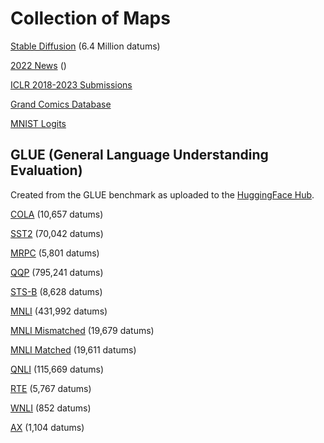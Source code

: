 # Collection of Maps
[Stable Diffusion](https://atlas.nomic.ai/map/809ef16a-5b2d-4291-b772-a913f4c8ee61/9ed7d171-650b-4526-85bf-3592ee51ea31) (6.4 Million datums)

[2022 News](https://atlas.nomic.ai/map/357e8f8e-b182-442d-bcbc-a4c3903aeb1b/3c70fef9-1994-4438-92cd-45b0ab803bd7) ()

[ICLR 2018-2023 Submissions](https://atlas.nomic.ai/map/b06c5cd7-6946-43ed-b515-7934970c8ed7/6e643208-03fb-4b94-ae01-69ce5395ee5b)

[Grand Comics Database](https://atlas.nomic.ai/map/988ad159-0c94-4559-a67a-a0498277b4d8/a5ef1e3c-105f-4606-abdb-5dc2e4fe20af)

[MNIST Logits](https://atlas.nomic.ai/map/2a222eb6-8f5a-405b-9ab8-f5ab23b71cfd/1dae224b-0284-49f7-b7c9-5f80d9ef8b32)


## GLUE (General Language Understanding Evaluation)
Created from the GLUE benchmark as uploaded to the [HuggingFace Hub](https://huggingface.co/datasets/glue).

[COLA](https://atlas.nomic.ai/map/2d5544f1-124e-4d28-b9de-f7165c000fe0/62fefbab-8c0d-4039-857e-d6f79c475f49) (10,657 datums)

[SST2](https://atlas.nomic.ai/map/0e4facdc-f707-4b8d-aed3-4e47b30e3b23/5458da4d-1956-4ae7-bff3-f8c97d8c3436) (70,042 datums)

[MRPC](https://atlas.nomic.ai/map/63374bb4-f7de-4709-8935-bba0a018b0e6/a80fdb79-98fa-4109-8504-50088340d8fd) (5,801 datums)

[QQP](https://atlas.nomic.ai/map/a63789f5-9e29-44c7-8153-2977e1155751/9004a23e-072d-417c-affb-dd22f6675b53) (795,241 datums)

[STS-B](https://atlas.nomic.ai/map/4f802e26-a007-4234-b02d-247845b75344/e20e7b05-7823-4d1a-80ad-de8065beb470) (8,628 datums)

[MNLI](https://atlas.nomic.ai/map/5e7d74d7-739f-4048-8e33-fed722d259c0/7654ca81-d43a-41d9-a9de-9941e1a59756) (431,992 datums)

[MNLI Mismatched](https://atlas.nomic.ai/map/2abb7e80-42b4-44b4-8c2a-3e51fc7c604d/2910d366-b6a0-48aa-bdd5-5e4d75c936cf) (19,679 datums)

[MNLI Matched](https://atlas.nomic.ai/map/8e74d920-abce-4ba1-8f5d-a7c0a695715d/28106df8-d29f-4951-b096-007933eef9fd) (19,611 datums)

[QNLI](https://atlas.nomic.ai/map/e14b375b-4f26-4e92-810c-161b44df896c/6dc04862-7838-44d7-beaa-19b190129115) (115,669 datums)

[RTE](https://atlas.nomic.ai/map/32217c03-defd-4204-8f0d-879c86439cb4/4568200b-4506-463f-a498-a84918dc5ecf) (5,767 datums)

[WNLI](https://atlas.nomic.ai/map/35a42a5b-2d47-4217-8451-f56d272ffe7c/1becaa35-d7b2-4114-8d0e-6a9496b81608) (852 datums)

[AX](https://atlas.nomic.ai/map/d691163c-42ec-460a-9631-1df166c7b6b5/148193ef-a315-43c0-a3ea-f98da28062ee) (1,104 datums)